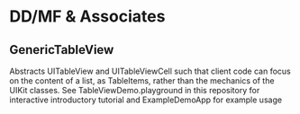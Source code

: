 # DD/MF & Associates
## GenericTableView

Abstracts UITableView and UITableViewCell such that client code can focus on the content of a list, as TableItems, rather than the mechanics of the UIKit classes. See TableViewDemo.playground in this repository for interactive introductory tutorial and ExampleDemoApp for example usage 
